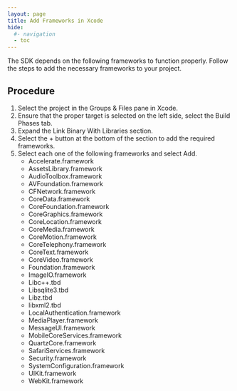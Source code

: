 ```yaml
---
layout: page
title: Add Frameworks in Xcode
hide:
  #- navigation
  - toc
---
```


The SDK depends on the following frameworks to function properly. Follow the steps to add the necessary frameworks to your project.

## Procedure
1. Select the project in the Groups & Files pane in Xcode.
2. Ensure that the proper target is selected on the left side, select the Build Phases tab.
3. Expand the Link Binary With Libraries section.
4. Select the + button at the bottom of the section to add the required frameworks.
5. Select each one of the following frameworks and select Add.
   * Accelerate.framework
   * AssetsLibrary.framework
   * AudioToolbox.framework
   * AVFoundation.framework
   * CFNetwork.framework
   * CoreData.framework
   * CoreFoundation.framework
   * CoreGraphics.framework
   * CoreLocation.framework
   * CoreMedia.framework
   * CoreMotion.framework
   * CoreTelephony.framework
   * CoreText.framework
   * CoreVideo.framework
   * Foundation.framework
   * ImageIO.framework
   * Libc++.tbd
   * Libsqlite3.tbd
   * Libz.tbd
   * libxml2.tbd
   * LocalAuthentication.framework
   * MediaPlayer.framework
   * MessageUI.framework
   * MobileCoreServices.framework
   * QuartzCore.framework
   * SafariServices.framework
   * Security.framework
   * SystemConfiguration.framework
   * UIKit.framework
   * WebKit.framework
